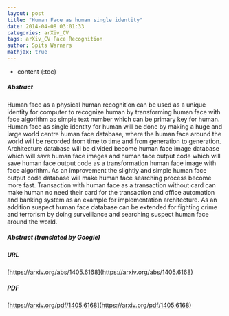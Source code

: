 ```yaml
---
layout: post
title: "Human Face as human single identity"
date: 2014-04-08 03:01:33
categories: arXiv_CV
tags: arXiv_CV Face Recognition
author: Spits Warnars
mathjax: true
---
```


* content
{:toc}

##### Abstract
Human face as a physical human recognition can be used as a unique identity for computer to recognize human by transforming human face with face algorithm as simple text number which can be primary key for human. Human face as single identity for human will be done by making a huge and large world centre human face database, where the human face around the world will be recorded from time to time and from generation to generation. Architecture database will be divided become human face image database which will save human face images and human face output code which will save human face output code as a transformation human face image with face algorithm. As an improvement the slightly and simple human face output code database will make human face searching process become more fast. Transaction with human face as a transaction without card can make human no need their card for the transaction and office automation and banking system as an example for implementation architecture. As an addition suspect human face database can be extended for fighting crime and terrorism by doing surveillance and searching suspect human face around the world.

##### Abstract (translated by Google)


##### URL
[https://arxiv.org/abs/1405.6168](https://arxiv.org/abs/1405.6168)

##### PDF
[https://arxiv.org/pdf/1405.6168](https://arxiv.org/pdf/1405.6168)

